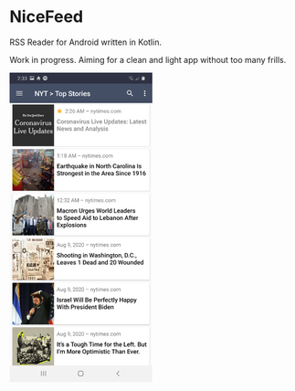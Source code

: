 # NiceFeed
RSS Reader for Android written in Kotlin.

Work in progress. Aiming for a clean and light app without too many frills.

<img width="250" src="Screenshot_20200810-023326_NiceFeed.jpg">
